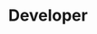 ---
firstname: "Miles"
lastname: "Kang"
title: "Developer"
group: "member"
img: "miles.jpg"
github: "kilometerskang"
---